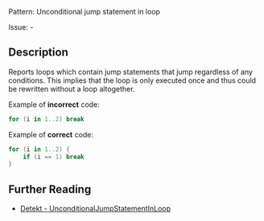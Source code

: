 Pattern: Unconditional jump statement in loop

Issue: -

## Description

Reports loops which contain jump statements that jump regardless of any conditions. This implies that the loop is only executed once and thus could be rewritten without a loop altogether.

Example of **incorrect** code:

```kotlin
for (i in 1..2) break
```

Example of **correct** code:

```kotlin
for (i in 1..2) {
    if (i == 1) break
}
```

## Further Reading

* [Detekt - UnconditionalJumpStatementInLoop](https://detekt.github.io/detekt/potential-bugs.html#unconditionaljumpstatementinloop)